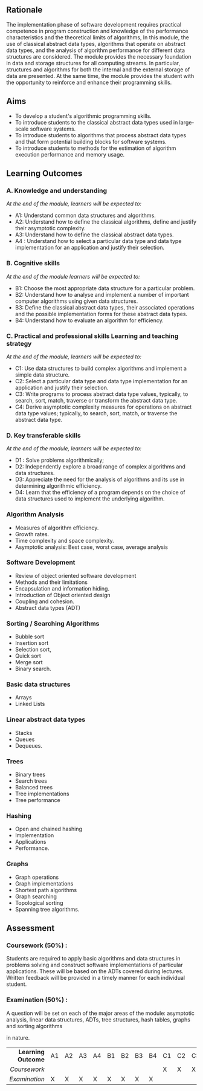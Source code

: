 ## Rationale

The implementation phase of software development requires practical competence in program construction and knowledge of the performance characteristics and the theoretical limits of algorithms, In this module, the use of classical abstract data types, algorithms that operate on abstract data types, and the analysis of algorithm performance for different data structures are considered. The module provides the necessary foundation in data and storage structures for all computing streams. In particular, structures and algorithms for both the internal and the external storage of data are presented. At the same time, the module provides the student with the opportunity to reinforce and enhance their programming skills.

## Aims

* To develop a student's algorithmic programming skills.
* To introduce students to the classical abstract data types used in large-scale software systems.
* To introduce students to algorithms that process abstract data types and that form potential building blocks for software systems.
* To introduce students to methods for the estimation of algorithm execution performance and memory usage.

## Learning Outcomes

### A. Knowledge and understanding

_At the end of the module, learners will be expected to:_

* A1:  Understand common data structures and algorithms.
* A2:  Understand how to define the classical algorithms, define and justify   their asymptotic complexity.
* A3: Understand how to define the classical abstract data types.
* A4 : Understand how to select a particular data type and data type implementation for an application and justify their selection.

### B. Cognitive skills

_At the end of the module learners will be expected to:_

* B1: Choose the most appropriate data structure for a particular problem.
* B2: Understand how to analyse and implement a number of important computer algorithms using given data structures.
* B3: Define the classical abstract data types, their associated operations and the possible implementation forms for these abstract data types.
* B4: Understand how to evaluate an algorithm for efficiency.

### C. Practical and professional skills Learning and teaching strategy

_At the end of the module, learners will be expected to:_

* C1: Use data structures to build complex algorithms and implement a simple data structure.
* C2: Select a particular data type and data type implementation for an application and justify their selection.
* C3: Write programs to process abstract data type values, typically, to search, sort, match, traverse or transform the abstract data type.
* C4: Derive asymptotic complexity measures for operations on abstract data type values; typically, to search, sort, match, or traverse the abstract data type.

### D. Key transferable skills

_At the end of the module, learners will be expected to:_

* D1 : Solve problems algorithmically;
* D2: Independently explore a broad range of complex algorithms and data structures.
* D3: Appreciate the need for the analysis of algorithms and its use in determining algorithmic efficiency.
* D4: Learn that the efficiency of a program depends on the choice of data structures used to implement the underlying algorithm.

### Algorithm Analysis

* Measures of algorithm efficiency. 
* Growth rates. 
* Time complexity and space complexity. 
* Asymptotic analysis: Best case, worst case, average analysis

### Software Development

* Review of object oriented software development
* Methods and their limitations
* Encapsulation and information hiding. 
* Introduction of Object oriented design
* Coupling and cohesion. 
* Abstract data types \(ADT\)

### Sorting / Searching Algorithms

* Bubble sort
* Insertion sort
* Selection sort,
* Quick sort
* Merge sort
* Binary search.

### Basic data structures

* Arrays 
* Linked Lists

### Linear abstract data types

* Stacks
* Queues
* Dequeues. 

### Trees

* Binary trees
* Search trees
* Balanced trees 
* Tree implementations
* Tree performance 

### Hashing

* Open and chained hashing
* Implementation
* Applications 
* Performance. 

### Graphs

* Graph operations
* Graph implementations
* Shortest path algorithms
* Graph searching 
* Topological sorting
* Spanning tree algorithms. 

## Assessment

### Coursework \(50%\) :

Students are required to apply basic algorithms and data structures in problems solving and construct software implementations of particular applications. These will be based on the ADTs covered during lectures. Written feedback will be provided in a timely manner for each individual student.

### Examination \(50%\) :

A question will be set on each of the major areas of the module: asymptotic analysis, linear data structures, ADTs, tree structures, hash tables, graphs and sorting algorithms

in nature.

|  |  |  |  |  |  |  |  |  |  |  |  |  |  |  |  |  |
| ---: | :--- | :--- | :--- | :--- | :--- | :--- | :--- | :--- | :--- | :--- | :--- | :--- | :--- | :--- | :--- | :--- |
| **Learning Outcome** | A1 | A2 | A3 | A4 | B1 | B2 | B3 | B4 | C1 | C2 | C3 | C4 | D1 | D2 | D3 | D4 |
| _Coursework_ |  |  |  |  |  |  |  |  | X | X | X | X | X | X | X | X |
| _Examination_ | X | X | X | X | X | X | X | X |  |  |  |  |  |  |  |  |

